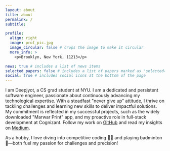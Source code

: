 ```yaml
---
layout: about
title: about
permalink: /
subtitle: 

profile:
  align: right
  image: prof_pic.jpg
  image_circular: false # crops the image to make it circular
  more_info: >
    <p>Brooklyn, New York, 11213</p>

news: true # includes a list of news items
selected_papers: false # includes a list of papers marked as "selected={true}"
social: true # includes social icons at the bottom of the page
---
```


I am Deepjyot, a CS grad student at NYU. I am a dedicated and persistent software engineer, passionate about continuously advancing my technological expertise. With a steadfast "never give up" attitude, I thrive on tackling challenges and learning new skills to deliver impactful solutions. My commitment is reflected in my successful projects, such as the widely downloaded "Marwar Print" app, and my proactive role in full-stack development at Cognizant. Follow my work on [GitHub](https://github.com/deepjyotk) and read my insights on [Medium](https://medium.com/@kapoordeepjyotsingh29).

As a hobby, I love diving into competitive coding 🧑‍💻 and playing badminton 🏸—both fuel my passion for challenges and precision!


<!-- Link to your social media connections, too. This theme is set up to use [Font Awesome icons](https://fontawesome.com/) and [Academicons](https://jpswalsh.github.io/academicons/), like the ones below. Add your Facebook, Twitter, LinkedIn, Google Scholar, or just disable all of them. -->
